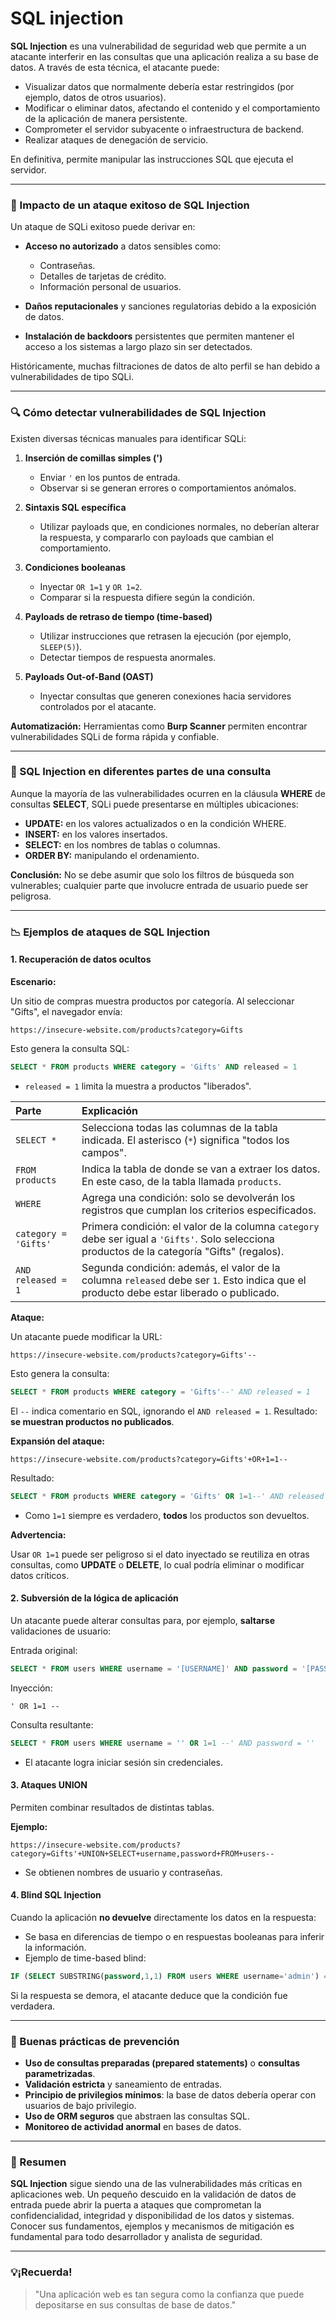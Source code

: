 # SQL injection


**SQL Injection** es una vulnerabilidad de seguridad web que permite a un atacante interferir en las consultas que una aplicación realiza a su base de datos. A través de esta técnica, el atacante puede:

- Visualizar datos que normalmente debería estar restringidos (por ejemplo, datos de otros usuarios).
- Modificar o eliminar datos, afectando el contenido y el comportamiento de la aplicación de manera persistente.
- Comprometer el servidor subyacente o infraestructura de backend.
- Realizar ataques de denegación de servicio.

En definitiva, permite manipular las instrucciones SQL que ejecuta el servidor.

---

### 🚫 Impacto de un ataque exitoso de SQL Injection

Un ataque de SQLi exitoso puede derivar en:

- **Acceso no autorizado** a datos sensibles como:
  - Contraseñas.
  - Detalles de tarjetas de crédito.
  - Información personal de usuarios.

- **Daños reputacionales** y sanciones regulatorias debido a la exposición de datos.

- **Instalación de backdoors** persistentes que permiten mantener el acceso a los sistemas a largo plazo sin ser detectados.

Históricamente, muchas filtraciones de datos de alto perfil se han debido a vulnerabilidades de tipo SQLi.

---

### 🔍 Cómo detectar vulnerabilidades de SQL Injection

Existen diversas técnicas manuales para identificar SQLi:

1. **Inserción de comillas simples (')**
   - Enviar `'` en los puntos de entrada.
   - Observar si se generan errores o comportamientos anómalos.

2. **Sintaxis SQL específica**
   - Utilizar payloads que, en condiciones normales, no deberían alterar la respuesta, y compararlo con payloads que cambian el comportamiento.

3. **Condiciones booleanas**
   - Inyectar `OR 1=1` y `OR 1=2`.
   - Comparar si la respuesta difiere según la condición.

4. **Payloads de retraso de tiempo (time-based)**
   - Utilizar instrucciones que retrasen la ejecución (por ejemplo, `SLEEP(5)`).
   - Detectar tiempos de respuesta anormales.

5. **Payloads Out-of-Band (OAST)**
   - Inyectar consultas que generen conexiones hacia servidores controlados por el atacante.

**Automatización:** Herramientas como **Burp Scanner** permiten encontrar vulnerabilidades SQLi de forma rápida y confiable.

---

### 🔹 SQL Injection en diferentes partes de una consulta

Aunque la mayoría de las vulnerabilidades ocurren en la cláusula **WHERE** de consultas **SELECT**, SQLi puede presentarse en múltiples ubicaciones:

- **UPDATE:** en los valores actualizados o en la condición WHERE.
- **INSERT:** en los valores insertados.
- **SELECT:** en los nombres de tablas o columnas.
- **ORDER BY:** manipulando el ordenamiento.

**Conclusión:** No se debe asumir que solo los filtros de búsqueda son vulnerables; cualquier parte que involucre entrada de usuario puede ser peligrosa.

---

### 📉 Ejemplos de ataques de SQL Injection

#### 1. Recuperación de datos ocultos

**Escenario:**

Un sitio de compras muestra productos por categoría. Al seleccionar "Gifts", el navegador envía:

```url
https://insecure-website.com/products?category=Gifts
```

Esto genera la consulta SQL:

```sql
SELECT * FROM products WHERE category = 'Gifts' AND released = 1
```

- `released = 1` limita la muestra a productos "liberados".

| Parte | Explicación |
|:------|:------------|
| `SELECT *` | Selecciona todas las columnas de la tabla indicada. El asterisco (`*`) significa "todos los campos". |
| `FROM products` | Indica la tabla de donde se van a extraer los datos. En este caso, de la tabla llamada `products`. |
| `WHERE` | Agrega una condición: solo se devolverán los registros que cumplan los criterios especificados. |
| `category = 'Gifts'` | Primera condición: el valor de la columna `category` debe ser igual a `'Gifts'`. Solo selecciona productos de la categoría "Gifts" (regalos). |
| `AND released = 1` | Segunda condición: además, el valor de la columna `released` debe ser `1`. Esto indica que el producto debe estar liberado o publicado. |


**Ataque:**

Un atacante puede modificar la URL:

```url
https://insecure-website.com/products?category=Gifts'--
```

Esto genera la consulta:

```sql
SELECT * FROM products WHERE category = 'Gifts'--' AND released = 1
```

El `--` indica comentario en SQL, ignorando el `AND released = 1`. Resultado: **se muestran productos no publicados**.

**Expansión del ataque:**

```url
https://insecure-website.com/products?category=Gifts'+OR+1=1--
```

Resultado:

```sql
SELECT * FROM products WHERE category = 'Gifts' OR 1=1--' AND released = 1
```

- Como `1=1` siempre es verdadero, **todos** los productos son devueltos.

**Advertencia:**

Usar `OR 1=1` puede ser peligroso si el dato inyectado se reutiliza en otras consultas, como **UPDATE** o **DELETE**, lo cual podría eliminar o modificar datos críticos.

#### 2. Subversión de la lógica de aplicación

Un atacante puede alterar consultas para, por ejemplo, **saltarse** validaciones de usuario:

Entrada original:

```sql
SELECT * FROM users WHERE username = '[USERNAME]' AND password = '[PASSWORD]'
```

Inyección:

```
' OR 1=1 --
```

Consulta resultante:

```sql
SELECT * FROM users WHERE username = '' OR 1=1 --' AND password = ''
```

- El atacante logra iniciar sesión sin credenciales.

#### 3. Ataques UNION

Permiten combinar resultados de distintas tablas.

**Ejemplo:**

```url
https://insecure-website.com/products?category=Gifts'+UNION+SELECT+username,password+FROM+users--
```

- Se obtienen nombres de usuario y contraseñas.

#### 4. Blind SQL Injection

Cuando la aplicación **no devuelve** directamente los datos en la respuesta:

- Se basa en diferencias de tiempo o en respuestas booleanas para inferir la información.
- Ejemplo de time-based blind:

```sql
IF (SELECT SUBSTRING(password,1,1) FROM users WHERE username='admin') = 'a' THEN SLEEP(5)
```

Si la respuesta se demora, el atacante deduce que la condición fue verdadera.

---

### 🔧 Buenas prácticas de prevención

- **Uso de consultas preparadas (prepared statements)** o **consultas parametrizadas**.
- **Validación estricta** y saneamiento de entradas.
- **Principio de privilegios mínimos**: la base de datos debería operar con usuarios de bajo privilegio.
- **Uso de ORM seguros** que abstraen las consultas SQL.
- **Monitoreo de actividad anormal** en bases de datos.

---

### 💬 Resumen

**SQL Injection** sigue siendo una de las vulnerabilidades más críticas en aplicaciones web. Un pequeño descuido en la validación de datos de entrada puede abrir la puerta a ataques que comprometan la confidencialidad, integridad y disponibilidad de los datos y sistemas. Conocer sus fundamentos, ejemplos y mecanismos de mitigación es fundamental para todo desarrollador y analista de seguridad.

---

### 💡¡Recuerda!

> "Una aplicación web es tan segura como la confianza que puede depositarse en sus consultas de base de datos."


